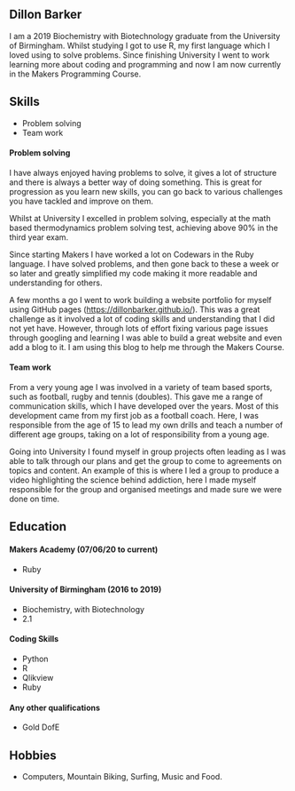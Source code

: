 ## Dillon Barker

I am a 2019 Biochemistry with Biotechnology graduate from the University of Birmingham. Whilst studying I got to use R, my first language which I loved using to solve problems. Since finishing University I went to work learning more about coding and programming and now I am now currently in the Makers Programming Course.

## Skills

- Problem solving
- Team work

#### Problem solving

I have always enjoyed having problems to solve, it gives a lot of structure and there is always a better way of doing something. This is great for progression as you learn new skills, you can go back to various challenges you have tackled and improve on them.

Whilst at University I excelled in problem solving, especially at the math based thermodynamics problem solving test, achieving above 90% in the third year exam.

Since starting Makers I have worked a lot on Codewars in the Ruby language. I have solved problems, and then gone back to these a week or so later and greatly simplified my code making it more readable and understanding for others.

A few months a go I went to work building a website portfolio for myself using GitHub pages (https://dillonbarker.github.io/). This was a great challenge as it involved a lot of coding skills and understanding that I did not yet have. However, through lots of effort fixing various page issues through googling and learning I was able to build a great website and even add a blog to it. I am using this blog to help me through the Makers Course.

#### Team work

From a very young age I was involved in a variety of team based sports, such as football, rugby and tennis (doubles). This gave me a range of communication skills, which I have developed over the years. Most of this development came from my first job as a football coach. Here, I was responsible from the age of 15 to lead my own drills and teach a number of different age groups, taking on a lot of responsibility from a young age.

Going into University I found myself in group projects often leading as I was able to talk through our plans and get the group to come to agreements on topics and content. An example of this is where I led a group to produce a video highlighting the science behind addiction, here I made myself responsible for the group and organised meetings and made sure we were done on time.

## Education

#### Makers Academy (07/06/20 to current)

- Ruby

#### University of Birmingham (2016 to 2019)

- Biochemistry, with Biotechnology
- 2.1

#### Coding Skills

- Python
- R
- Qlikview
- Ruby


#### Any other qualifications

- Gold DofE

## Hobbies

- Computers, Mountain Biking, Surfing, Music and Food.
